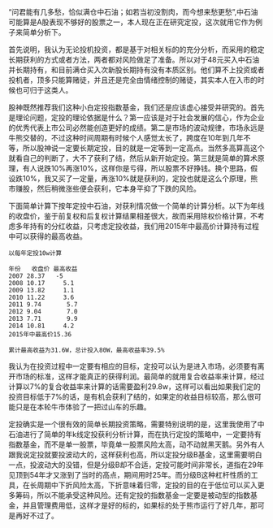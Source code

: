 ﻿---
categories: [投资之路]
tags: [投资之路, 中石油, 定投分析]
---
“问君能有几多愁，恰似满仓中石油；如若当初没割肉，而今想来愁更愁”,中石油可能算是A股表现不够好的股票之一，本人现在正在研究定投，这次就用它作为例子来简单分析下。  
  
首先说明，我认为无论投机投资，都是基于对相关标的的充分分析，而采用的稳定长期获利的方式或者方法，两者都对风险做足了准备。所以对于48元买入中石油并长期持有，和目前满仓买入次新股长期持有没有本质区别。他们算不上投资或者投机者，顶多只能算赌徒，并且还是完全由情绪控制的赌徒，其实本人在入市的时候也可归于这类人。  
  
股神既然推荐我们这种小白定投指数基金，我们还是应该虚心接受并研究的。首先是理论问题，定投的理论依据是什么？第一应该是对于社会发展的信心，作为企业的优秀代表上市公司必然能创造更好的成绩。第二是市场的波动规律，市场永远是牛熊交替的，不过这种时间周期有时候个人感觉太长了，跨度在10年到几年不等，所以股神说一定要长期定投，目的就是一定等到一定高点。当然多高算高这个就看自己的判断了，大不了获利了结，然后从新开始定投。第三就是简单的算术原理，有人说跌10%再涨10%，这样你是亏得，所以股票不好挣钱。换个思路，假设跌10%，我又买了一定量，再涨10%就是获利的，定投也就是这么个原理，熊市赚股，然后稍微涨些便会获利，它本身平抑了下跌的风险。  
  
下面简单计算下按年定投中石油，对获利情况做一个简单的计算分析。以下为年线的收盘价，鉴于前复权和后复权计算结果相差很大，故而采用除权价格计算，不考虑多年持有的分红收益，只考虑定投收益，我们用2015年中最高价计算持有过程中可以获得的最高收益。  
```
以每年定投10w计算

年份   收盘价 最高收益
2007 28.37   -5
2008 10.17     5.1
2009 13.82     1.1
2010 11.22     3.6
2011 9.74       5.7
2012 9.04       7.0
2013 7.71       9.9
2014 10.81     4.2
2015年中最高价15.36

累计最高收益为31.6W，总计投入80W，最高收益率39.5%
```
我认为在投资过程中一定要有相应的目标，定投可以认为是进入市场，必须要有离开市场的标准，这样才能真正的获得利润。最简单的就用复合收益率来计算，经过计算以7%的复合收益率来计算的话需要盈利29.8w，这样可以看出如果我们定的投资目标低于7%的话，是有机会获利了结的，如果定的收益目标较高，那么很可能只是在本轮牛市体验了一把过山车的乐趣。  
  
定投确实是一个很有效的简单长期投资策略，需要特别说明的是，这里我使用了中石油进行了简单的年k线定投获利分析计算，而在执行定投的策略中，一定要持有指数基金，而不是单一股票，毕竟单一股票风险太高，动不动就黑天鹅。另外有人跟我说定投就要投波动大的，这样获利也高，所以定投分级B基金，这里需要明白一点，投波动大的没错，但是分级B却不合适，定投可能时间非常长，道指在29年见顶到54年才又涨到了当时的高点，期间用时25年。而分级B这种杠杆性质的工具，在长周期中下折风险太高，下折意味着归零，定投的目的在于低位可以买入更多筹码，所以不能承受这种风险。还有定投的指数基金一定要是被动型的指数基金，并且管理费用低，这样才是好的标的，如果标的处于熊市运行了好几年，那可是再好不过了。  